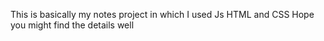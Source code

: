 This is basically my notes project in which I used Js HTML and CSS
Hope you might find the details well
